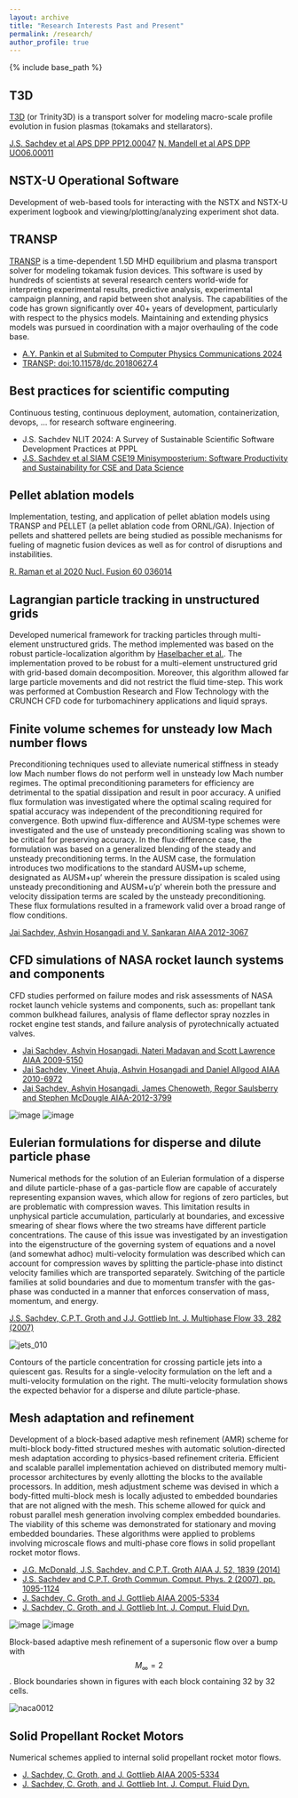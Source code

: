 ```yaml
---
layout: archive
title: "Research Interests Past and Present"
permalink: /research/
author_profile: true
---
```


{% include base_path %}

## T3D

[T3D](https://t3d.readthedocs.io/en/latest/index.html) (or Trinity3D) is a transport solver for modeling macro-scale profile evolution in fusion plasmas (tokamaks and stellarators).

[J.S. Sachdev et al APS DPP PP12.00047](https://meetings.aps.org/Meeting/DPP24/Session/PP12.47)
[N. Mandell et al APS DPP UO06.00011](https://meetings.aps.org/Meeting/DPP23/Session/UO06.11)
 

## NSTX-U Operational Software

Development of web-based tools for interacting with the NSTX and NSTX-U experiment logbook and viewing/plotting/analyzing experiment shot data.


## TRANSP

[TRANSP](https://transp.pppl.gov/) is a time-dependent 1.5D MHD equilibrium and plasma transport solver for modeling tokamak fusion devices. This software is used by hundreds of scientists at several research centers world-wide for interpreting experimental results, predictive analysis, experimental campaign planning, and rapid between shot analysis. The capabilities of the code has grown significantly over 40+ years of development, particularly with respect to the physics models. Maintaining and extending physics models was pursued in coordination with a major overhauling of the code base.

- [A.Y. Pankin et al Submited to Computer Physics Communications 2024](https://arxiv.org/abs/2406.07781)
- [TRANSP: doi:10.11578/dc.20180627.4](https://www.osti.gov/biblio/1489900-transp)


## Best practices for scientific computing

Continuous testing, continuous deployment, automation, containerization, devops, ... for research software engineering.

- J.S. Sachdev NLIT 2024: A Survey of Sustainable Scientific Software Development Practices at PPPL
- [J.S. Sachdev et al SIAM CSE19 Minisymposterium: Software Productivity and Sustainability for CSE and Data Science](https://figshare.com/articles/poster/Modernizing_the_Scientific_Software_Approach_for_the_Fusion_Analysis_Code_TRANSP/7758305)


## Pellet ablation models

Implementation, testing, and application of pellet ablation models using TRANSP and PELLET (a pellet ablation code from ORNL/GA). Injection of pellets and shattered pellets are being studied as possible mechanisms for fueling of magnetic fusion devices as well as for control of disruptions and instabilities.

[R. Raman et al 2020 Nucl. Fusion 60 036014](https://iopscience.iop.org/article/10.1088/1741-4326/ab686f)


## Lagrangian particle tracking in unstructured grids

Developed numerical framework for tracking particles through multi-element unstructured grids. The method implemented was based on the robust particle-localization algorithm by [Haselbacher et al.](https://doi.org/10.1016/j.jcp.2007.03.018). The implementation proved to be robust for a multi-element unstructured grid with grid-based domain decomposition. Moreover, this algorithm allowed far large particle movements and did not restrict the fluid time-step. This work was performed at Combustion Research and Flow Technology with the CRUNCH CFD code for turbomachinery applications and liquid sprays.


## Finite volume schemes for unsteady low Mach number flows

Preconditioning techniques used to alleviate numerical stiffness in steady low Mach number flows do not perform well in unsteady low Mach number regimes. The optimal preconditioning parameters for efficiency are detrimental to the spatial dissipation and result in poor accuracy. A unified flux formulation was investigated where the optimal scaling required for spatial accuracy was independent of the preconditioning required for convergence. Both upwind flux-difference and AUSM-type schemes were investigated and the use of unsteady preconditioning scaling was shown to be critical for preserving accuracy. In the flux-difference case, the formulation was based on a generalized blending of the steady and unsteady preconditioning terms. In the AUSM case, the formulation introduces two modifications to the standard AUSM+up scheme, designated as AUSM+up’ wherein the pressure dissipation is scaled using unsteady preconditioning and AUSM+u’p’ wherein both the pressure and velocity dissipation terms are scaled by the unsteady preconditioning. These flux formulations resulted in a framework valid over a broad range of flow conditions.

[Jai Sachdev, Ashvin Hosangadi and V. Sankaran AIAA 2012-3067](https://doi.org/10.2514/6.2012-3067)


## CFD simulations of NASA rocket launch systems and components

CFD studies performed on failure modes and risk assessments of NASA rocket launch vehicle systems and components, such as: propellant tank common bulkhead failures, analysis of flame deflector spray nozzles in rocket engine test stands, and failure analysis of pyrotechnically actuated valves.

- [Jai Sachdev, Ashvin Hosangadi, Nateri Madavan and Scott Lawrence AIAA 2009-5150](https://doi.org/10.2514/6.2009-5150)
- [Jai Sachdev, Vineet Ahuja, Ashvin Hosangadi and Daniel Allgood AIAA 2010-6972](https://doi.org/10.2514/6.2010-6972)
- [Jai Sachdev, Ashvin Hosangadi, James Chenoweth, Regor Saulsberry and Stephen McDougle AIAA-2012-3799](https://doi.org/10.2514/6.2012-3799)

![image](https://github.com/jsachdev/jsachdev.github.io/assets/10472230/67ce8120-dabf-4982-8564-c24130526ab3)
![image](https://github.com/jsachdev/jsachdev.github.io/assets/10472230/0883b1fb-b885-4c2d-812f-36dbbd18a4c2)


## Eulerian formulations for disperse and dilute particle phase

Numerical methods for the solution of an Eulerian formulation of a disperse and dilute particle-phase of a gas-particle flow are capable of accurately representing expansion waves, which allow for regions of zero particles, but are problematic with compression waves. This limitation results in unphysical particle accumulation, particularly at boundaries, and excessive smearing of shear flows where the two streams have different particle concentrations. The cause of this issue was investigated by an investigation into the eigenstructure of the governing system of equations and a novel (and somewhat adhoc) multi-velocity formulation was described which can account for compression waves by splitting the particle-phase into distinct velocity families which are transported separately. Switching of the particle families at solid boundaries and due to momentum transfer with the gas-phase was conducted in a manner that enforces conservation of mass, momentum, and energy.

[J.S. Sachdev, C.P.T. Groth and J.J. Gottlieb Int. J. Multiphase Flow 33, 282 (2007)](10.1016/j.ijmultiphaseflow.2006.09.001)

![jets_010](https://user-images.githubusercontent.com/10472230/122473243-927ef980-cf8f-11eb-8bf8-d3aa479a45b9.jpg)

Contours of the particle concentration for crossing particle jets into a quiescent gas. Results for a single-velocity formulation on the left and a multi-velocity formulation on the right. The multi-velocity formulation shows the expected behavior for a disperse and dilute particle-phase.


## Mesh adaptation and refinement

Development of a block-based adaptive mesh refinement (AMR) scheme for multi-block body-fitted structured meshes with automatic solution-directed mesh adaptation according to physics-based refinement criteria. Efficient and scalable parallel implementation achieved on distributed memory multi-processor architectures by evenly allotting the blocks to the available processors. In addition, mesh adjustment scheme was devised in which a body-fitted multi-block mesh is locally adjusted to embedded boundaries that are not aligned with the mesh. This scheme allowed for quick and robust parallel mesh generation involving complex embedded boundaries. The viability of this scheme was demonstrated for stationary and moving embedded boundaries. These algorithms were applied to problems involving microscale flows and multi-phase core flows in solid propellant rocket motor flows.

- [J.G. McDonald, J.S. Sachdev, and C.P.T. Groth AIAA J. 52, 1839 (2014)](https://arc.aiaa.org/doi/10.2514/1.J052576)
- [J.S. Sachdev and C.P.T. Groth Commun. Comput. Phys. 2 (2007), pp. 1095-1124](http://www.global-sci.com/intro/article_detail/cicp/7941.html)
- [J. Sachdev, C. Groth, and J. Gottlieb AIAA 2005-5334](https://doi.org/10.2514/6.2005-5334)
- [J. Sachdev, C. Groth, and J. Gottlieb Int. J. Comput. Fluid Dyn.](https://www.tandfonline.com/doi/abs/10.1080/10618560410001729135)

![image](https://user-images.githubusercontent.com/10472230/122476398-1935d580-cf94-11eb-9d8b-e84f1c4190c9.png)
![image](https://user-images.githubusercontent.com/10472230/122476435-2b177880-cf94-11eb-8a96-0a565482cf15.png)

Block-based adaptive mesh refinement of a supersonic flow over a bump with $$M_\infty = 2$$. Block boundaries shown in figures with each block containing 32 by 32 cells.

![naca0012](https://user-images.githubusercontent.com/10472230/122145966-2df35b80-ce24-11eb-8acf-54b8511e819d.gif)

## Solid Propellant Rocket Motors

Numerical schemes applied to internal solid propellant rocket motor flows.

- [J. Sachdev, C. Groth, and J. Gottlieb AIAA 2005-5334](https://doi.org/10.2514/6.2005-5334)
- [J. Sachdev, C. Groth, and J. Gottlieb Int. J. Comput. Fluid Dyn.](https://www.tandfonline.com/doi/abs/10.1080/10618560410001729135)
